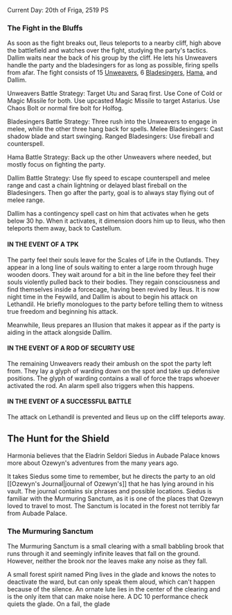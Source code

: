 Current Day: 20th of Friga, 2519 PS
### The Fight in the Bluffs
As soon as the fight breaks out, Ileus teleports to a nearby cliff, high above the battlefield and watches over the fight, studying the party's tactics. Dallim waits near the back of his group by the cliff. He lets his Unweavers handle the party and the bladesingers for as long as possible, firing spells from afar. The fight consists of 15 [Unweavers](https://dnd-wiki.org/wiki/Wild_Magic_Sorcerer_(5e_NPC)), 6 [Bladesingers](https://www.dandwiki.com/wiki/Bladesinger_(5e_Creature)), [Hama](https://www.emptyhexes.com/monster-mondays/npc-sorcerer), and Dallim.

Unweavers Battle Strategy:
Target Utu and Saraq first. Use Cone of Cold or Magic Missile for both.
Use upcasted Magic Missile to target Astarius.
Use Chaos Bolt or normal fire bolt for Holfog.

Bladesingers Battle Strategy:
Three rush into the Unweavers to engage in melee, while the other three hang back for spells.
Melee Bladesingers: Cast shadow blade and start swinging.
Ranged Bladesingers: Use fireball and counterspell.

Hama Battle Strategy:
Back up the other Unweavers where needed, but mostly focus on fighting the party.

Dallim Battle Strategy:
Use fly speed to escape counterspell and melee range and cast a chain lightning or delayed blast fireball on the Bladesingers. Then go after the party, goal is to always stay flying out of melee range.

Dallim has a contingency spell cast on him that activates when he gets below 30 hp. When it activates, it dimension doors him up to Ileus, who then teleports them away, back to Castellum.
#### IN THE EVENT OF A TPK
The party feel their souls leave for the Scales of Life in the Outlands. They appear in a long line of souls waiting to enter a large room through huge wooden doors. They wait around for a bit in the line before they feel their souls violently pulled back to their bodies. They regain consciousness and find themselves inside a forcecage, having been revived by Ileus. It is now night time in the Feywild, and Dallim is about to begin his attack on Lethandil. He briefly monologues to the party before telling them to witness true freedom and beginning his attack.

Meanwhile, Ileus prepares an Illusion that makes it appear as if the party is aiding in the attack alongside Dallim.

#### IN THE EVENT OF A ROD OF SECURITY USE
The remaining Unweavers ready their ambush on the spot the party left from. They lay a glyph of warding down on the spot and take up defensive positions. The glyph of warding contains a wall of force the traps whoever activated the rod. An alarm spell also triggers when this happens.

#### IN THE EVENT OF A SUCCESSFUL BATTLE
The attack on Lethandil is prevented and Ileus up on the cliff teleports away.


## The Hunt for the Shield
Harmonia believes that the Eladrin Seldori Siedus in Aubade Palace knows more about Ozewyn's adventures from the many years ago.

It takes Siedus some time to remember, but he directs the party to an old [[Ozewyn's Journal|journal of Ozewyn's]] that he has lying around in his vault. The journal contains six phrases and possible locations. Siedus is familiar with the Murmuring Sanctum, as it is one of the places that Ozewyn loved to travel to most. The Sanctum is located in the forest not terribly far from Aubade Palace.

### The Murmuring Sanctum
The Murmuring Sanctum is a small clearing with a small babbling brook that runs through it and seemingly infinite leaves that fall on the ground. However, neither the brook nor the leaves make any noise as they fall.

A small forest spirit named Ping lives in the glade and knows the notes to deactivate the ward, but can only speak them aloud, which can't happen because of the silence. An ornate lute lies in the center of the clearing and is the only item that can make noise here. A DC 10 performance check quiets the glade. On a fail, the glade  